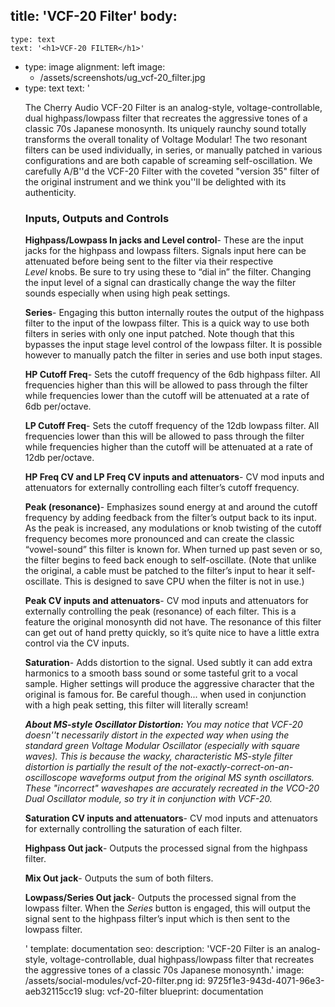 title: 'VCF-20 Filter'
body:
  -
    type: text
    text: '<h1>VCF-20 FILTER</h1>'
  -
    type: image
    alignment: left
    image:
      - /assets/screenshots/ug_vcf-20_filter.jpg
  -
    type: text
    text: '<p>The Cherry Audio VCF-20 Filter is an analog-style, voltage-controllable, dual highpass/lowpass filter that recreates the aggressive tones of a classic 70s Japanese monosynth. Its uniquely raunchy sound totally transforms the overall tonality of Voltage Modular! The two resonant filters can be used individually, in series, or manually patched in various configurations and are both capable of screaming self-oscillation. We carefully A/B''d the VCF-20 Filter with the coveted "version 35" filter of the original instrument and we think you''ll be delighted with its authenticity.</p><h3>Inputs, Outputs and Controls</h3><p><strong>Highpass/Lowpass In jacks and Level control</strong>- These are the input jacks for the highpass and lowpass filters. Signals input here can be attenuated before being sent to the filter via their respective <em>Level</em>&nbsp;knobs. Be sure to try using these to “dial in” the filter. Changing the input level of a signal can drastically change the way the filter sounds especially when using high peak settings.</p><p><strong>Series</strong>- Engaging this button internally routes the output of the highpass filter to the input of the lowpass filter. This is a quick way to use both filters in series with only one input patched. Note though that this bypasses the input stage level control of the lowpass filter. It is possible however to manually patch the filter in series and use both input stages.</p><p><strong>HP Cutoff Freq</strong>- Sets the cutoff frequency of the 6db highpass filter. All frequencies higher than this will be allowed to pass through the filter while frequencies lower than the cutoff will be attenuated at a rate of 6db per/octave.</p><p><strong>LP Cutoff Freq</strong>- Sets the cutoff frequency of the 12db lowpass filter. All frequencies lower than this will be allowed to pass through the filter while frequencies higher than the cutoff will be attenuated at a rate of 12db per/octave.</p><p><strong>HP Freq CV and LP Freq CV inputs and attenuators</strong>- CV mod inputs and attenuators for externally controlling each filter’s cutoff frequency.</p><p><strong>Peak (resonance)</strong>- Emphasizes sound energy at and around the cutoff frequency by adding feedback from the filter’s output back to its input. As the peak is increased, any modulations or knob twisting of the cutoff frequency becomes more pronounced and can create the classic “vowel-sound” this filter is known for. When turned up past seven or so, the filter begins to feed back enough to self-oscillate. (Note that unlike the original, a cable must be patched to the filter’s input to hear it self-oscillate. This is designed to save CPU when the filter is not in use.)</p><p><strong>Peak CV inputs and attenuators</strong>- CV mod inputs and attenuators for externally controlling the peak (resonance) of each filter. This is a feature the original monosynth did not have. The resonance of this filter can get out of hand pretty quickly, so it’s quite nice to have a little extra control via the CV inputs.</p><p><strong>Saturation</strong>- Adds distortion to the signal. Used subtly it can add extra harmonics to a smooth bass sound or some tasteful grit to a vocal sample. Higher settings will produce the aggressive character that the original is famous for. Be careful though... when used in conjunction with a high peak setting, this filter will literally scream!</p><p><em><strong>About MS-style Oscillator Distortion:</strong> You may notice that VCF-20 doesn''t necessarily distort in the expected way when using the standard green Voltage Modular Oscillator (especially with square waves). This is because the wacky, characteristic MS-style filter distortion is partially the result of the not-exactly-correct-on-an-oscilloscope waveforms output from the original MS synth oscillators. These "incorrect" waveshapes are accurately recreated in the VCO-20 Dual Oscillator module, so try it in conjunction with VCF-20.&nbsp;</em></p><p><strong>Saturation CV inputs and attenuators</strong>- CV mod inputs and attenuators for externally controlling the saturation of each filter.</p><p><strong>Highpass Out jack</strong>- Outputs the processed signal from the highpass filter.</p><p><strong>Mix Out jack</strong>- Outputs the sum of both filters.</p><p><strong>Lowpass/Series Out jack</strong>- Outputs the processed signal from the lowpass filter. When the <em>Series</em>&nbsp;button is engaged, this will output the signal sent to the highpass filter’s input which is then sent to the lowpass filter.</p>'
template: documentation
seo:
  description: 'VCF-20 Filter is an analog-style, voltage-controllable, dual highpass/lowpass filter that recreates the aggressive tones of a classic 70s Japanese monosynth.'
  image: /assets/social-modules/vcf-20-filter.png
id: 9725f1e3-943d-4071-96e3-aeb32115cc19
slug: vcf-20-filter
blueprint: documentation
